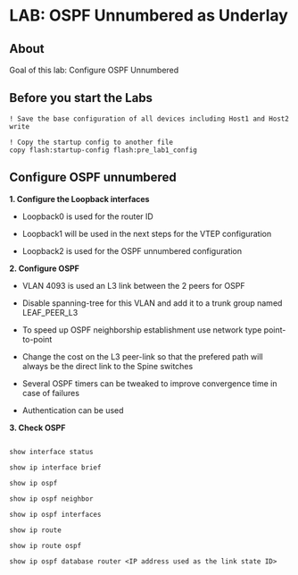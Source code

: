 # LAB: OSPF Unnumbered as Underlay

## About

Goal of this lab: Configure OSPF Unnumbered

## Before you start the Labs


```cli
! Save the base configuration of all devices including Host1 and Host2
write

! Copy the startup config to another file
copy flash:startup-config flash:pre_lab1_config
```

## Configure OSPF unnumbered

__1. Configure the Loopback interfaces__

- Loopback0 is used for the router ID

- Loopback1 will be used in the next steps for the VTEP configuration

- Loopback2 is used for the OSPF unnumbered configuration

__2. Configure OSPF__

- VLAN 4093 is used an L3 link between the 2 peers for OSPF

- Disable spanning-tree for this VLAN and add it to a trunk group named LEAF_PEER_L3

- To speed up OSPF neighborship establishment use network type point-to-point

- Change the cost on the L3 peer-link so that the prefered path will always be the direct link to the Spine switches

- Several OSPF timers can be tweaked to improve convergence time in case of failures

- Authentication can be used

__3. Check OSPF__

```cli

show interface status

show ip interface brief

show ip ospf

show ip ospf neighbor

show ip ospf interfaces

show ip route

show ip route ospf

show ip ospf database router <IP address used as the link state ID>

```

